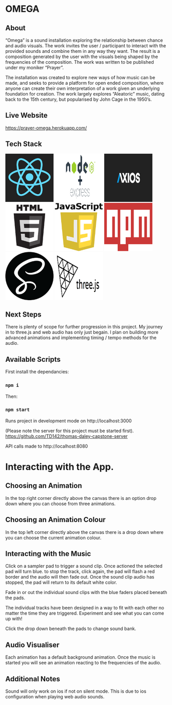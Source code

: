 # OMEGA

## About

“Omega” is a sound installation exploring the relationship between chance and audio visuals. The work invites the user / participant to interact with the provided sounds and combine them in any way they want. The result is a composition generated by the user with the visuals being shaped by the frequencies of the composition. The work was written to be published under my moniker “Prayer”.

The installation was created to explore new ways of how music can be made, and seeks to provide a platform for open ended composition, where anyone can create their own interpretation of a work given an underlying foundation for creation. The work largely explores “Aleatoric” music, dating back to the 15th century, but popularised by John Cage in the 1950’s.

## Live Website

https://prayer-omega.herokuapp.com/

## Tech Stack

<img alt="React logo" src="./src/assets/images/react-logo.png" height="150" width="150"> <img alt="Express logo" src="./src/assets/images/express.png" height="150" width="150"> <img alt="Axios logo" src="./src/assets/images/axios.png" height="150" width="150"> <img alt="HTML logo" src="./src/assets/images/html.png" height="150" width="150"> <img alt="Javascript logo" src="./src/assets/images/javascript.png" height="150" width="150"> <img alt="NPM logo" src="./src/assets/images/npm.png" height="150" width="150"> <img alt="SCSS logo" src="./src/assets/images/scss.png" height="150" width="150"> <img alt="Three.js logo" src="./src/assets/images/threejs.png" height="150" width="150">

## Next Steps

There is plenty of scope for further progression in this project. My journey in to three.js and web audio has only just begain. I plan on building more advanced animations and implementing timing / tempo methods for the audio.

## Available Scripts

First install the dependancies:

### `npm i`

Then:

### `npm start`

Runs project in development mode on http://localhost:3000

(Please note the server for this project must be started first).
https://github.com/TD142/thomas-daley-capstone-server

API calls made to http://localhost:8080

# Interacting with the App.

## Choosing an Animation

In the top right corner directly above the canvas there is an option drop down where you can choose from three animations.

## Choosing an Animation Colour

In the top left corner directly above the canvas there is a drop down where you can choose the current animation colour.

## Interacting with the Music

Click on a sampler pad to trigger a sound clip. Once actioned the selected pad will turn blue. to stop the track, click again, the pad will flash a red border and the audio will then fade out. Once the sound clip audio has stopped, the pad will return to its default white color.

Fade in or out the individual sound clips with the blue faders placed beneath the pads.

The individual tracks have been designed in a way to fit with each other no matter the time they are triggered. Experiment and see what you can come up with!

Click the drop down beneath the pads to change sound bank.

## Audio Visualiser

Each animation has a default background animation. Once the music is started you will see an animation reacting to the frequencies of the audio.

## Additional Notes

Sound will only work on ios if not on silent mode. This is due to ios configuration when playing web audio sounds.
